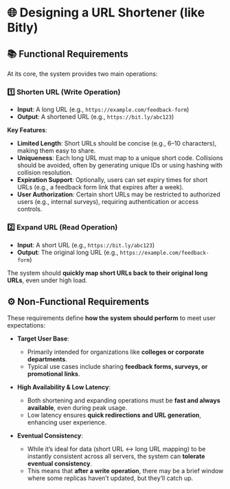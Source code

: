 # 🌐 **Designing a URL Shortener (like Bitly)**

## 📚 **Functional Requirements**
At its core, the system provides two main operations:

### 1️⃣ **Shorten URL (Write Operation)**
* **Input**: A long URL (e.g., `https://example.com/feedback-form`)
* **Output**: A shortened URL (e.g., `https://bit.ly/abc123`)

**Key Features**:
* **Limited Length**: Short URLs should be concise (e.g., 6–10 characters), making them easy to share.
* **Uniqueness**: Each long URL must map to a unique short code. Collisions should be avoided, often by generating unique IDs or using hashing with collision resolution.
* **Expiration Support**: Optionally, users can set expiry times for short URLs (e.g., a feedback form link that expires after a week).
* **User Authorization**: Certain short URLs may be restricted to authorized users (e.g., internal surveys), requiring authentication or access controls.

### 2️⃣ **Expand URL (Read Operation)**
* **Input**: A short URL (e.g., `https://bit.ly/abc123`)
* **Output**: The original long URL (e.g., `https://example.com/feedback-form`)

The system should **quickly map short URLs back to their original long URLs**, even under high load.

## ⚙️ **Non-Functional Requirements**
These requirements define **how the system should perform** to meet user expectations:
* **Target User Base**:
  * Primarily intended for organizations like **colleges or corporate departments**.
  * Typical use cases include sharing **feedback forms, surveys, or promotional links**.

* **High Availability & Low Latency**:
  * Both shortening and expanding operations must be **fast and always available**, even during peak usage.
  * Low latency ensures **quick redirections and URL generation**, enhancing user experience.

* **Eventual Consistency**:
  * While it’s ideal for data (short URL ↔ long URL mapping) to be instantly consistent across all servers, the system can **tolerate eventual consistency**.
  * This means that **after a write operation**, there may be a brief window where some replicas haven’t updated, but they’ll catch up.
